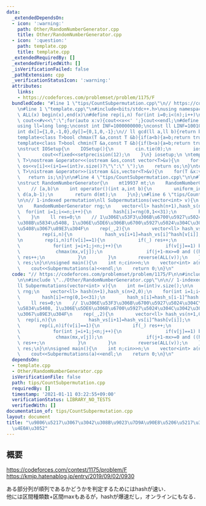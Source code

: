 ```yaml
---
data:
  _extendedDependsOn:
  - icon: ':warning:'
    path: Other/RandomNumberGenerator.cpp
    title: Other/RandomNumberGenerator.cpp
  - icon: ':question:'
    path: template.cpp
    title: template.cpp
  _extendedRequiredBy: []
  _extendedVerifiedWith: []
  _isVerificationFailed: false
  _pathExtension: cpp
  _verificationStatusIcon: ':warning:'
  attributes:
    links:
    - https://codeforces.com/problemset/problem/1175/F
  bundledCode: "#line 1 \"tips/CountSubpermutation.cpp\"\n// https://codeforces.com/problemset/problem/1175/F\n\
    \n#line 1 \"template.cpp\"\n#include<bits/stdc++.h>\nusing namespace std;\n#define\
    \ ALL(x) begin(x),end(x)\n#define rep(i,n) for(int i=0;i<(n);i++)\n#define debug(v)\
    \ cout<<#v<<\":\";for(auto x:v){cout<<x<<' ';}cout<<endl;\n#define mod 1000000007\n\
    using ll=long long;\nconst int INF=1000000000;\nconst ll LINF=1001002003004005006ll;\n\
    int dx[]={1,0,-1,0},dy[]={0,1,0,-1};\n// ll gcd(ll a,ll b){return b?gcd(b,a%b):a;}\n\
    template<class T>bool chmax(T &a,const T &b){if(a<b){a=b;return true;}return false;}\n\
    template<class T>bool chmin(T &a,const T &b){if(b<a){a=b;return true;}return false;}\n\
    \nstruct IOSetup{\n    IOSetup(){\n        cin.tie(0);\n        ios::sync_with_stdio(0);\n\
    \        cout<<fixed<<setprecision(12);\n    }\n} iosetup;\n \ntemplate<typename\
    \ T>\nostream &operator<<(ostream &os,const vector<T>&v){\n    for(int i=0;i<(int)v.size();i++)\
    \ os<<v[i]<<(i+1==(int)v.size()?\"\":\" \");\n    return os;\n}\ntemplate<typename\
    \ T>\nistream &operator>>(istream &is,vector<T>&v){\n    for(T &x:v)is>>x;\n \
    \   return is;\n}\n\n#line 4 \"tips/CountSubpermutation.cpp\"\n\n#line 1 \"Other/RandomNumberGenerator.cpp\"\
    \nstruct RandomNumberGenerator{\n    mt19937 mt;\n    RandomNumberGenerator():mt(chrono::steady_clock::now().time_since_epoch().count()){}\n\
    \    // [a,b)\n    int operator()(int a,int b){\n        uniform_int_distribution<int>\
    \ d(a,b-1);\n        return d(mt);\n    }\n};\n#line 6 \"tips/CountSubpermutation.cpp\"\
    \n\n// 1-indexed permutation\nll Subpermutations(vector<int> v){\n    int n=(int)v.size();\n\
    \n    RandomNumberGenerator rng;\n    vector<ll> hash(n+1),hash_s(n+2,0);\n  \
    \  for(int i=1;i<=n;i++){\n        hash[i]=rng(0,1<<31);\n        hash_s[i]=hash_s[i-1]^hash[i];\n\
    \    }\n    ll res=0;\n    // 1\u306E\u53F3\u306B\u6700\u5927\u5024\u304C\u3042\
    \u308B\u5834\u5408, 1\u306E\u5DE6\u306B\u6700\u5927\u5024\u304C\u3042\u308B\u5834\
    \u5408\u3067\u89E3\u304F\n    rep(_,2){\n        vector<ll> hash_vs(n+1,0);\n\
    \        rep(i,n){\n            hash_vs[i+1]=hash_vs[i]^hash[v[i]];\n        }\n\
    \n        rep(i,n)if(v[i]==1){\n            if(_) res++;\n            int mx=0;\n\
    \            for(int j=i+1;j<n;j++){\n                if(v[j]==1) break;\n   \
    \             chmax(mx,v[j]);\n                if(j+1-mx>=0 and ((hash_vs[j+1]^hash_vs[j+1-mx])==hash_s[mx]))\
    \ res++;\n            }\n        }\n        reverse(ALL(v));\n    }\n\n    return\
    \ res;\n}\n\nsigned main(){\n    int n;cin>>n;\n    vector<int> a(n);\n    cin>>a;\n\
    \    cout<<Subpermutations(a)<<endl;\n    return 0;\n}\n"
  code: "// https://codeforces.com/problemset/problem/1175/F\n\n#include \"../template.cpp\"\
    \n\n#include \"../Other/RandomNumberGenerator.cpp\"\n\n// 1-indexed permutation\n\
    ll Subpermutations(vector<int> v){\n    int n=(int)v.size();\n\n    RandomNumberGenerator\
    \ rng;\n    vector<ll> hash(n+1),hash_s(n+2,0);\n    for(int i=1;i<=n;i++){\n\
    \        hash[i]=rng(0,1<<31);\n        hash_s[i]=hash_s[i-1]^hash[i];\n    }\n\
    \    ll res=0;\n    // 1\u306E\u53F3\u306B\u6700\u5927\u5024\u304C\u3042\u308B\
    \u5834\u5408, 1\u306E\u5DE6\u306B\u6700\u5927\u5024\u304C\u3042\u308B\u5834\u5408\
    \u3067\u89E3\u304F\n    rep(_,2){\n        vector<ll> hash_vs(n+1,0);\n      \
    \  rep(i,n){\n            hash_vs[i+1]=hash_vs[i]^hash[v[i]];\n        }\n\n \
    \       rep(i,n)if(v[i]==1){\n            if(_) res++;\n            int mx=0;\n\
    \            for(int j=i+1;j<n;j++){\n                if(v[j]==1) break;\n   \
    \             chmax(mx,v[j]);\n                if(j+1-mx>=0 and ((hash_vs[j+1]^hash_vs[j+1-mx])==hash_s[mx]))\
    \ res++;\n            }\n        }\n        reverse(ALL(v));\n    }\n\n    return\
    \ res;\n}\n\nsigned main(){\n    int n;cin>>n;\n    vector<int> a(n);\n    cin>>a;\n\
    \    cout<<Subpermutations(a)<<endl;\n    return 0;\n}\n"
  dependsOn:
  - template.cpp
  - Other/RandomNumberGenerator.cpp
  isVerificationFile: false
  path: tips/CountSubpermutation.cpp
  requiredBy: []
  timestamp: '2021-01-11 03:22:55+09:00'
  verificationStatus: LIBRARY_NO_TESTS
  verifiedWith: []
documentation_of: tips/CountSubpermutation.cpp
layout: document
title: "\u9806\u5217\u3067\u3042\u308B\u9023\u7D9A\u90E8\u5206\u5217\u306E\u6570\u3048\
  \u4E0A\u3052"
---
```


## 概要  
https://codeforces.com/contest/1175/problem/F  
https://kmjp.hatenablog.jp/entry/2019/09/02/0930  

ある部分列が順列であるかどうかを判定するためにはhashが速い．  
他には区間種類数+区間maxもあるが，hashが爆速だし，オンラインにもなる．  

